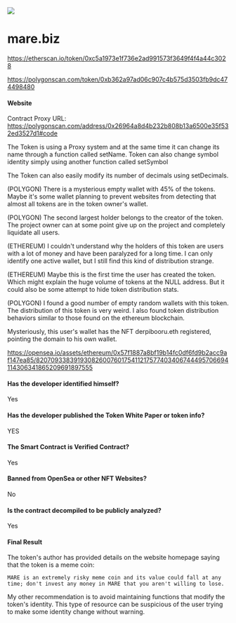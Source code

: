 <img src="https://github.com/JasminDreasond/Brony-Crypto-Scammers/blob/main/projects/mare.biz/img.png?raw=true">

# mare.biz

https://etherscan.io/token/0xc5a1973e1f736e2ad991573f3649f4f4a44c3028

https://polygonscan.com/token/0xb362a97ad06c907c4b575d3503fb9dc474498480

#### Website

Contract Proxy URL: https://polygonscan.com/address/0x26964a8d4b232b808b13a6500e35f532ed3527d1#code

The Token is using a Proxy system and at the same time it can change its name through a function called setName. Token can also change symbol identity simply using another function called setSymbol

The Token can also easily modify its number of decimals using setDecimals.

(POLYGON) There is a mysterious empty wallet with 45% of the tokens. Maybe it's some wallet planning to prevent websites from detecting that almost all tokens are in the token owner's wallet.

(POLYGON) The second largest holder belongs to the creator of the token. The project owner can at some point give up on the project and completely liquidate all users. 

(ETHEREUM) I couldn't understand why the holders of this token are users with a lot of money and have been paralyzed for a long time. I can only identify one active wallet, but I still find this kind of distribution strange.

(ETHEREUM)
Maybe this is the first time the user has created the token. Which might explain the huge volume of tokens at the NULL address. But it could also be some attempt to hide token distribution stats.

(POLYGON) I found a good number of empty random wallets with this token. The distribution of this token is very weird. I also found token distribution behaviors similar to those found on the ethereum blockchain.

Mysteriously, this user's wallet has the NFT derpibooru.eth registered, pointing the domain to his own wallet. 

https://opensea.io/assets/ethereum/0x57f1887a8bf19b14fc0df6fd9b2acc9af147ea85/82070933839193082600760175411217577403406744495706694114306341865209691897555

#### Has the developer identified himself?

Yes

#### Has the developer published the Token White Paper or token info?

YES

#### The Smart Contract is Verified Contract?

Yes

#### Banned from OpenSea or other NFT Websites?

No

#### Is the contract decompiled to be publicly analyzed?

Yes

#### Final Result

The token's author has provided details on the website homepage saying that the token is a meme coin:

    MARE is an extremely risky meme coin and its value could fall at any time; don't invest any money in MARE that you aren't willing to lose.

My other recommendation is to avoid maintaining functions that modify the token's identity. 
This type of resource can be suspicious of the user trying to make some identity change without warning.